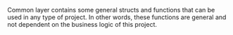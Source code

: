 Common layer contains some general structs and functions that can be used in any type of project. In other words, these functions are general and not dependent on the business logic of this project.
